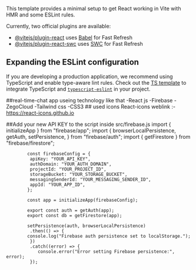 

This template provides a minimal setup to get React working in Vite with HMR and some ESLint rules.

Currently, two official plugins are available:

- [@vitejs/plugin-react](https://github.com/vitejs/vite-plugin-react/blob/main/packages/plugin-react/README.md) uses [Babel](https://babeljs.io/) for Fast Refresh
- [@vitejs/plugin-react-swc](https://github.com/vitejs/vite-plugin-react-swc) uses [SWC](https://swc.rs/) for Fast Refresh

## Expanding the ESLint configuration

If you are developing a production application, we recommend using TypeScript and enable type-aware lint rules. Check out the [TS template](https://github.com/vitejs/vite/tree/main/packages/create-vite/template-react-ts) to integrate TypeScript and [`typescript-eslint`](https://typescript-eslint.io) in your project.

##real-time-chat app useing technology like that 
   -React js 
   -Firebase
   -ZegoCloud
   -Tailwind css
   -CSS3
         ## used icons React-icons weblink :- https://react-icons.github.io

 ##Add your new API KEY to the script inside src/firebase.js
        import { initializeApp } from "firebase/app";
            import {
              browserLocalPersistence,
              getAuth,
              setPersistence,
            } from "firebase/auth";
            import { getFirestore } from "firebase/firestore";
            
            const firebaseConfig = {
             apiKey: "YOUR_API_KEY",
             authDomain: "YOUR_AUTH_DOMAIN",
             projectId: "YOUR_PROJECT_ID",
             storageBucket: "YOUR_STORAGE_BUCKET",
             messagingSenderId: "YOUR_MESSAGING_SENDER_ID",
             appId: "YOUR_APP_ID",
            };
            
            const app = initializeApp(firebaseConfig);
            
            export const auth = getAuth(app);
            export const db = getFirestore(app);
            
            setPersistence(auth, browserLocalPersistence)
             .then(() => {
            console.log("Firebase auth persistence set to localStorage.");
             })
             .catch((error) => {
                console.error("Error setting Firebase persistence:", error);
             });


         
